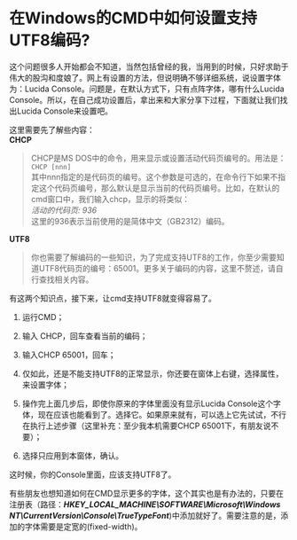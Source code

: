 # 在Windows的CMD中如何设置支持UTF8编码?

  这个问题很多人开始都会不知道，当然包括曾经的我，当用到的时候，只好求助于伟大的股沟和度娘了。网上有设置的方法，但说明确不够详细系统，说设置字体为：Lucida Console。问题是，在默认方式下，只有点阵字体，哪有什么Lucida Console。所以，在自己成功设置后，拿出来和大家分享下过程，下面就让我们找出Lucida Console来设置吧。  
  
  这里需要先了解些内容：  
**CHCP**  
  >CHCP是MS DOS中的命令，用来显示或设置活动代码页编号的。用法是：`CHCP [nnn]`  
  其中nnn指定的是代码页的编号。这个参数是可选的，在命令行下如果不指定这个代码页编号，那么默认是显示当前的代码页编号。比如，在默认的cmd窗口中，我们输入chcp，显示的将类似：  
  *活动的代码页: 936*  
  这里的936表示当前使用的是简体中文（GB2312）编码。  
  
**UTF8**  
  >你也需要了解编码的一些知识，为了完成支持UTF8的工作，你至少需要知道UTF8代码页的编号：65001。更多关于编码的内容，这里不赘述，请自行查找相关内容。  
  
  有这两个知识点，接下来，让cmd支持UTF8就变得容易了。  

1. 运行CMD；

2. 输入 CHCP，回车查看当前的编码；

3. 输入CHCP 65001，回车；

4. 仅如此，还是不能支持UTF8的正常显示，你还要在窗体上右键，选择属性，来设置字体；

5. 操作完上面几步后，即使你原来的字体里面没有显示Lucida Console这个字体，现在应该也能看到了。选择它。如果原来就有，可以选上它先试试，不行在执行上述步骤（这里补充：至少我本机需要CHCP 65001下，有朋友说不要）；

6. 选择只应用到本窗体，确认。

这时候，你的Console里面，应该支持UTF8了。  

有些朋友也想知道如何在CMD显示更多的字体，这个其实也是有办法的，只要在注册表（路径：***HKEY_LOCAL_MACHINE\SOFTWARE\Microsoft\Windows NT\CurrentVersion\Console\TrueTypeFont***)中添加就好了。需要注意的是，添加的字体需要是定宽的(fixed-width)。  